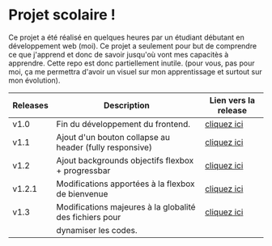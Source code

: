 # Projet scolaire !
  Ce projet a été réalisé en quelques heures par un étudiant débutant en développement web (moi). Ce projet a seulement pour but de comprendre ce que j'apprend et donc de savoir jusqu'où vont mes capacitès à apprendre. Cette repo est donc partiellement inutile. (pour vous, pas pour moi, ça me permettra d'avoir un visuel sur mon apprentissage et surtout sur mon évolution).
  
| Releases | Description                                             | Lien vers la release                                                          
|----------|---------------------------------------------------------|-----------------------------------------------------------------------------------|
| v1.0     | Fin du développement du frontend.                       | [cliquez ici](https://github.com/Nexus011/school-project/releases/tag/v1.0)       |
| v1.1     | Ajout d'un bouton collapse au header (fully responsive) | [cliquez ici](https://github.com/Nexus011/school-project/releases/tag/v1.1)       |
| v1.2     | Ajout backgrounds objectifs flexbox + progressbar       | [cliquez ici](https://github.com/Nexus011/school-project/releases/tag/v1.2)       |
| v1.2.1   | Modifications apportées à la flexbox de bienvenue       | [cliquez ici](https://github.com/Nexus011/school-project/releases/tag/v1.2.1)     | 
| v1.3     | Modifications majeures à la globalité des fichiers pour | [cliquez ici](https://github.com/Nexus011/school-project/releases/tag/v1.3)       |
|          | dynamiser les codes.                                    |                                                                                   |
